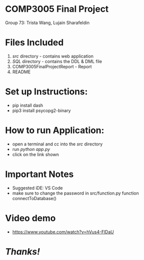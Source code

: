 # COMP3005 Final Project
Group 73: Trista Wang, Lujain Sharafeldin

# Files Included
1.  _src_ directory - contains web application 
2. _SQL_ directory - contains the DDL & DML file
3. COMP3005FinalProjectReport - Report
4. README

# Set up Instructions:
- pip install dash
- pip3 install psycopg2-binary

# How to run Application:
- open a terminal and cc into the _src_ directory
- run _python app.py_
- click on the link shown

# Important Notes
- Suggested iDE: VS Code
- make sure to change the password in src/function.py function connectToDatabase()

# Video demo
- https://www.youtube.com/watch?v=hVus4-FlDaU
  
# _Thanks!_
